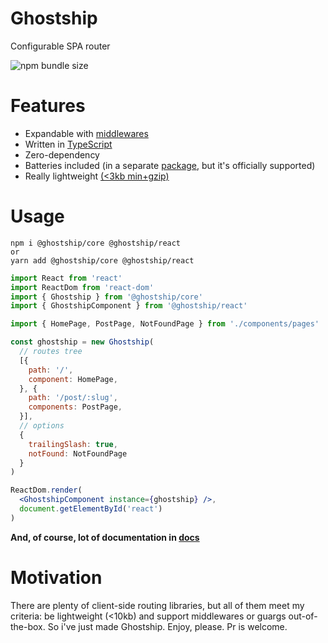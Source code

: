 # Ghostship

Configurable SPA router

![npm bundle size](https://img.shields.io/bundlephobia/minzip/ghostship/core)

# Features

- Expandable with [middlewares](./docs/middleware.md)
- Written in [TypeScript](https://github.com/microsoft/TypeScript)
- Zero-dependency
- Batteries included (in a separate [package](./packages/stdlib), but it's officially supported)
- Really lightweight [(<3kb min+gzip)](https://bundlephobia.com)

# Usage

```
npm i @ghostship/core @ghostship/react
or
yarn add @ghostship/core @ghostship/react
```

```jsx harmony
import React from 'react'
import ReactDom from 'react-dom'
import { Ghostship } from '@ghostship/core'
import { GhostshipComponent } from '@ghostship/react'

import { HomePage, PostPage, NotFoundPage } from './components/pages'

const ghostship = new Ghostship(
  // routes tree
  [{
    path: '/',
    component: HomePage,
  }, {
    path: '/post/:slug',
    components: PostPage,
  }],
  // options
  {
    trailingSlash: true,
    notFound: NotFoundPage
  }
)

ReactDom.render(
  <GhostshipComponent instance={ghostship} />,
  document.getElementById('react')
)
```

**And, of course, lot of documentation in [docs](./docs)**

# Motivation

There are plenty of client-side routing libraries, but all of them meet my criteria: be lightweight (<10kb) and support middlewares or guargs out-of-the-box. So i've just made Ghostship. Enjoy, please. Pr is welcome.
